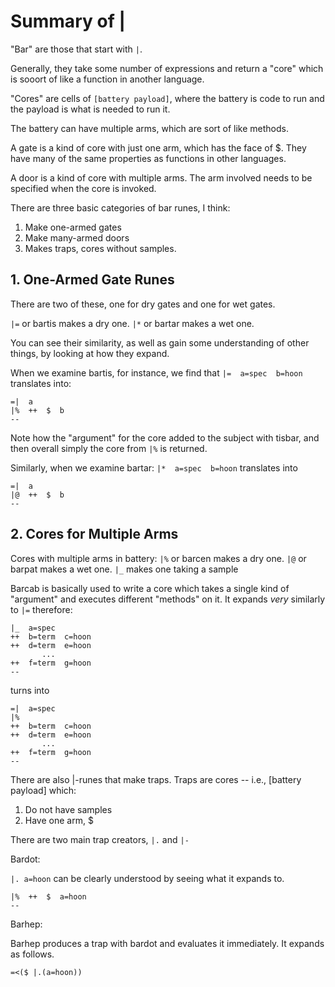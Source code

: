 
# Summary of |

"Bar" are those that start with `|`.

Generally, they take some number of expressions
and return a "core" which is sooort of
like a function in another language.

"Cores" are cells of `[battery payload]`, where
the battery is code to run and the payload is
what is needed to run it.

The battery can have multiple arms, which are
sort of like methods.

A gate is a kind of core with just one arm,
which has the face of $.  They have many
of the same properties as functions in other
languages.

A door is a kind of core with multiple arms.
The arm involved needs to be specified when
the core is invoked.

There are three basic categories of bar
runes, I think:
1.  Make one-armed gates
2.  Make many-armed doors
3.  Makes traps, cores without samples. 

## 1. One-Armed Gate Runes

There are two of these, one for
dry gates and one for wet gates.

`|=` or bartis makes a dry one.
`|*` or bartar makes a wet one.

You can see their similarity, as well as
gain some understanding of other things,
by looking at how they expand.

When we examine bartis, for instance,
we find that
`|=  a=spec  b=hoon` translates into:
```
=|  a
|%  ++  $  b
--
```

Note how the "argument" for the
core added to the subject with
tisbar, and then overall simply
the core from `|%` is returned.

Similarly, when we examine bartar:
`|*  a=spec  b=hoon` translates into
```
=|  a
|@  ++  $  b
--
```

## 2. Cores for Multiple Arms

Cores with multiple arms in battery:
`|%` or barcen makes a dry one.
`|@` or barpat makes a wet one.
`|_` makes one taking a sample

Barcab is basically used to write
a core which takes a single kind
of "argument" and executes different
"methods" on it.  It expands
*very* similarly to `|=` therefore:

```
|_  a=spec
++  b=term  c=hoon
++  d=term  e=hoon
       ...
++  f=term  g=hoon
--
```
turns into
```
=|  a=spec
|%
++  b=term  c=hoon
++  d=term  e=hoon
       ...
++  f=term  g=hoon
--
```



There are also |-runes that make traps.
Traps are cores -- i.e., [battery payload]
which:
1. Do not have samples
2. Have one arm, $

There are two main trap creators, `|.` and `|-`

Bardot:

`|. a=hoon` can be clearly understood by
seeing what it expands to.

```
|%  ++  $  a=hoon
--
```

Barhep:

Barhep produces a trap with bardot and
evaluates it immediately.  It expands 
as follows.

```
=<($ |.(a=hoon))
```

